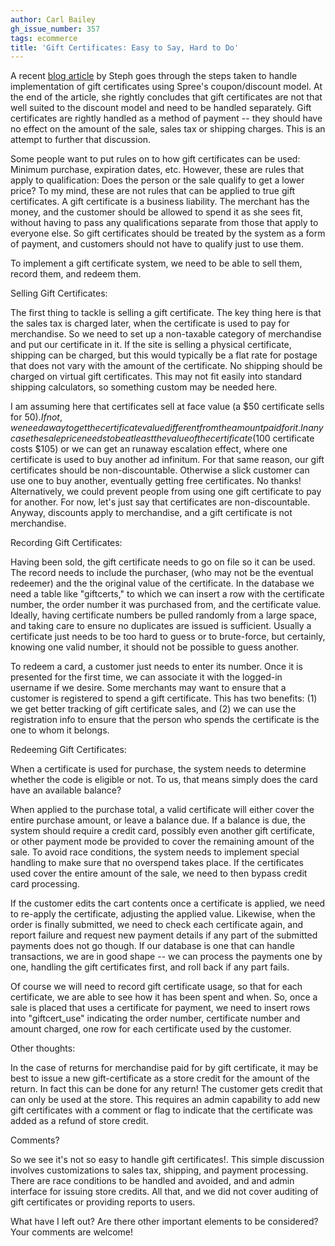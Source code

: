 ```yaml
---
author: Carl Bailey
gh_issue_number: 357
tags: ecommerce
title: 'Gift Certificates: Easy to Say, Hard to Do'
---
```




A recent [blog article](http://blog.endpoint.com/2010/07/spree-gift-certificates-and-coupons.html) by Steph goes through the steps taken to handle implementation of gift certificates using Spree's coupon/discount model.  At the end of the article, she rightly concludes that gift certificates are not that well suited to the discount model and need to be handled separately.  Gift certificates are rightly handled as a method of payment -- they should have no effect on the amount of the sale, sales tax or shipping charges.  This is an attempt to further that discussion.

Some people want to put rules on to how gift certificates can be used: Minimum purchase, expiration dates, etc.  However, these are rules that apply to qualification:  Does the person or the sale qualify to get a lower price?  To my mind, these are not rules that can be applied to true gift certificates.  A gift certificate is a business liability.  The merchant has the money, and the customer should be allowed to spend it as she sees fit, without having to pass any qualifications separate from those that apply to everyone else.  So gift certificates should be treated by the system as a form of payment, and customers should not have to qualify just to use them.

To implement a gift certificate system, we need to be able to sell them, record them, and redeem them.

Selling Gift Certificates:

The first thing to tackle is selling a gift certificate.  The key thing here is that the sales tax is charged later, when the certificate is used to pay for merchandise.  So we need to set up a non-taxable category of merchandise and put our certificate in it.  If the site is selling a physical certificate, shipping can be charged, but this would typically be a flat rate for postage that does not vary with the amount of the certificate.  No shipping should be charged on virtual gift certificates.   This may not fit easily into standard shipping calculators, so something custom may be needed here.

I am assuming here that certificates sell at face value (a $50 certificate sells for $50).  If not, we need a way to get the certificate value different from the amount paid for it.  In any case the sale price needs to be at least the value of the certificate ($100 certificate costs $105) or we can get an runaway escalation effect, where one certificate is used to buy another ad infinitum.  For that same reason, our gift certificates should be non-discountable.  Otherwise a slick customer can use one to buy another, eventually getting free certificates.  No thanks!    Alternatively, we could prevent people from using one gift certificate to pay for another.  For now, let's just say that certificates are non-discountable.  Anyway, discounts apply to merchandise, and a gift certificate is not merchandise.

Recording Gift Certificates:

Having been sold, the gift certificate needs to go on file so it can be used.  The record needs to include the purchaser, (who may not be the eventual redeemer) and the the original value of the certificate.  In the database we need a table like "giftcerts," to which we can insert a row with the certificate number, the order number it was purchased from, and the certificate value.  Ideally, having certificate numbers be pulled randomly from a large space, and taking care to ensure no duplicates are issued is sufficient.  Usually a certificate just needs to be too hard to guess or to brute-force, but certainly, knowing one valid number, it should not be possible to guess another.

To redeem a card, a customer just needs to enter its number.  Once it is presented for the first time, we can associate it with the logged-in username if we desire.  Some merchants may want to ensure that a customer is registered to spend a gift certificate.  This has two benefits: (1) we get better tracking of gift certificate sales, and (2) we can use the registration info to ensure that the person who spends the certificate is the one to whom it belongs.

Redeeming Gift Certificates:

When a certificate is used for purchase, the system needs to determine whether the code is eligible or not. To us, that means simply does the card have an available balance?

When applied to the purchase total, a valid certificate will either cover the entire purchase amount, or leave a balance due.  If a balance is due, the system should require a credit card, possibly even another gift certificate, or other payment mode be provided to cover the remaining amount of the sale.  To avoid race conditions, the system needs to implement special handling to make sure that no overspend takes place.  If the certificates used cover the entire amount of the sale, we need to then bypass credit card processing.

If the customer edits the cart contents once a certificate is applied, we need to re-apply the certificate, adjusting the applied value.  Likewise, when the order is finally submitted, we need to check each certificate again, and report failure and request new payment details if any part of the submitted payments does not go though. If our database is one that can handle transactions, we are in good shape -- we can process the payments one by one, handling the gift certificates first, and roll back if any part fails.

Of course we will need to record gift certificate usage, so that for each certificate, we are able to see how it has been spent and when.  So, once a sale is placed that uses a certificate for payment, we need to insert rows into "giftcert_use" indicating the order number, certificate number and amount charged, one row for each certificate used by the customer.

Other thoughts:

In the case of returns for merchandise paid for by gift certificate, it may be best to issue a new gift-certificate as a store credit for the amount of the return.  In fact this can be done for any return!  The customer gets credit that can only be used at the store.  This requires an admin capability to add new gift certificates with a comment or flag to indicate that the certificate was added as a refund of store credit.

Comments?

So we see it's not so easy to handle gift certificates!.  This simple discussion involves customizations to sales tax, shipping, and payment processing. There are race conditions to be handled and avoided, and and admin interface for issuing store credits.  All that, and we did not cover auditing of gift certificates or providing reports to users.

What have I left out?  Are there other important elements to be considered?  Your comments are welcome!


